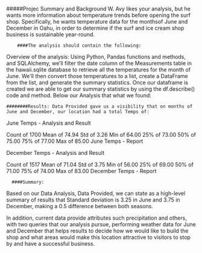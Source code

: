 #####Projec Summary and Background
        W. Avy likes your analysis, but he wants more information about temperature trends before opening the surf shop. Specifically, he wants temperature data for the monthsof         June and December in Oahu, in order to determine if the surf and ice cream shop business is sustainable year-round.
        
        
        
        ####The analysis should contain the following:
Overview of the analysis: Using Python, Pandas functions and methods, and SQLAlchemy, we’ll filter the date column of the Measurements table in the hawaii.sqlite database to retrieve all the temperatures for the month of June. We'll then convert those temperatures to a list, create a DataFrame from the list, and generate the summary statistics. Once our dataframe is created we are able to get our summary statistics by using the df.describe() code and method.
Below our Analysis that what we found:

    ########Results: Data Provided gave us a visibility that on months of June and December, our location had a total Temps of:
June Temps - Analysis and Result

Count of 1700
Mean of 74.94
Std of 3.26
Min of 64.00
25% of 73.00
50% of 75.00
75% of 77.00
Max of 85.00
June Temps - Report



December Temps - Analysis and Result

Count of 1517
Mean of 71.04
Std of 3.75
Min of 56.00
25% of 69.00
50% of 71.00
75% of 74.00
Max of 83.00
December Temps - Report

      ####Summary: 
Based on our Data Analysis, Data Provided, we can state as a high-level summary of results that Standard deviation is 3.25 in June and 3.75 in December, making a 0.5 difference between both seasons.

In addition, current data provide attributes such precipitation and others, with two queries that our analysis pursue, performing weather data for June and December that helps results to decide how we would like to build the shop and what areas would make this location attractive to visitors to stop by and have a successful business.
